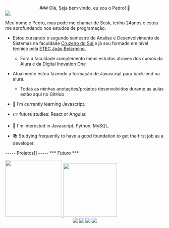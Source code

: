 <center>### Olá, Seja bem vindo, eu sou o Pedro! 👋</center>
<img src="https://cdn.discordapp.com/attachments/936075079215890514/982097595050643526/Git-Post.png"/>

Meu nome é Pedro, mas pode me chamar de Sosk, tenho 24anos e estou me aprofundando nos estudos de programação.

- Estou cursando o segundo semestre de Analise e Desenvolvimento de Sistemas na faculdade <a href="https://www.cruzeirodosul.edu.br/" target="_blank">Cruzeiro do Sul</a>,e já sou formado em nivel tecnico pela <a href="https://www.etecjoaobelarmino.com.br/" target="_blank">ETEC João Belarmino.</a> 
  - Fora a faculdade complemento meus estudos atraves dos cursos da Alura e da Digital Inovation One

- Atualmente estou fazendo a formação de Javascript para back-end na alura.
  - Todas as minhas anotações/projetos desenvolvidos durante as aulas estão aqui no GitHub



- 🌱 I’m currently learning Javascript.
- 👉 future studies: React or Angular.
- 👀 I'm interested in Javascript, Python, MySQL.
- 📚 Studying frequently to have a good foundation to get the first job as a developer.

----- Projetos[] -----
*** Futuro ***


<div align="left">
  <a href="https://github.com/pedrogobis">
  <img height="180em" src="https://github-readme-stats.vercel.app/api?username=pedrogobis&show_icons=true&theme=github_dark&include_all_commits=true&count_private=true"/>
  <img height="170em" src="https://github-readme-stats.vercel.app/api/top-langs/?username=pedrogobis&layout=compact&langs_count=7&theme=github_dark"/>
</div>
  
 <div align="center">
  <a href="https://www.instagram.com/pedrososk_/" target="_blank"><img src="https://img.shields.io/badge/Instagram-E4405F?style=for-the-badge&logo=instagram&logoColor=white" target="_blank"></a>
    <a href="https://www.twitter.com/pedrososk_/" target="_blank"><img src="https://img.shields.io/badge/Twitter-1DA1F2?style=for-the-badge&logo=twitter&logoColor=white" target="_blank"></a>
    <a href="https://www.linkedin.com/in/pedro-paulo-gobis-b94b76a9/" target="_blank"><img src="https://img.shields.io/badge/LinkedIn-0077B5?style=for-the-badge&logo=linkedin&logoColor=white" target="_blank"></a>
    <a href="mailto:" target="_blank"><img src="https://img.shields.io/badge/Gmail-D14836?style=for-the-badge&logo=gmail&logoColor=white" target="_blank"></a>
 
  </div>
